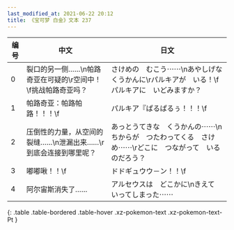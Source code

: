 ```yaml
---
last_modified_at: 2021-06-22 20:12
title: 《宝可梦 白金》文本 237
---
```

| 编号 | 中文 | 日文 |
| ---- | ---- | ---- |
| 0 | 裂口的另一侧……\n帕路奇亚在可疑的\r空间中！\f挑战帕路奇亚吗？ | さけめの　むこう⋯⋯\nあやしげな　くうかんに\rパルキアが　いる！\fパルキアに　いどみますか？ |
| 1 | 帕路奇亚：帕路帕路！！！\f | パルキア『ぱるぱるぅ！！！\f |
| 2 | 压倒性的力量，从空间的裂缝……\n泄漏出来……\r到底会连接到哪里呢？ | あっとうてきな　くうかんの⋯⋯\nちからが　つたわってくる　さけめ⋯⋯\rどこに　つながって　いるのだろう？ |
| 3 | 嘟嘟啾！！\f | ドドギュウウ－ン！！\f |
| 4 | 阿尔宙斯消失了…… | アルセウスは　どこかに\nきえて　いってしまった⋯⋯ |
{: .table .table-bordered .table-hover .xz-pokemon-text .xz-pokemon-text-Pt }